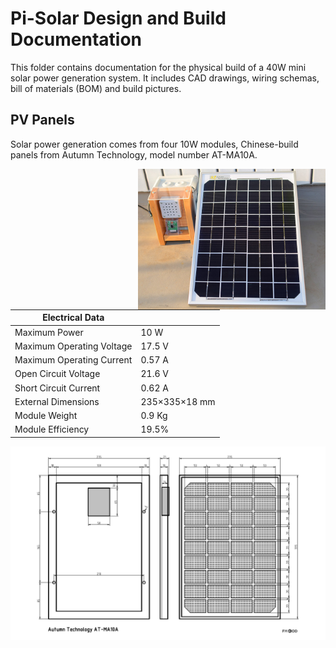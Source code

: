 # Pi-Solar Design and Build Documentation

This folder contains documentation for the physical build  of a 40W mini solar power generation system. It includes CAD drawings, wiring schemas, bill of materials (BOM) and build pictures.

## PV Panels

Solar power generation comes from four 10W modules, Chinese-build panels from Autumn Technology, model number AT-MA10A.

<img align="right" src="..\images\pi-solar testpanel 10w.jpg" height="225px" width="300px"> 

|Electrical Data| |
|---------------|-|
|Maximum Power|10 W|
|Maximum Operating Voltage|17.5 V|
|Maximum Operating Current|0.57 A|
|Open Circuit Voltage|21.6 V|
|Short Circuit Current|0.62 A|
|External Dimensions|235×335×18 mm|
|Module Weight|0.9 Kg|
|Module Efficiency|19.5%|

<img src="../cad/AT-MA10A 10W pv panel v10.png">
